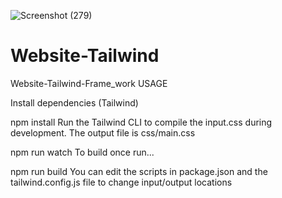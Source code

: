 ![Screenshot (279)](https://user-images.githubusercontent.com/68695019/167300092-fa7113cb-4d09-441c-8e2a-8e5065f4344f.png)
# Website-Tailwind
Website-Tailwind-Frame_work
USAGE 

Install dependencies (Tailwind)

npm install
Run the Tailwind CLI to compile the input.css during development. The output file is css/main.css

npm run watch
To build once run...

npm run build
You can edit the scripts in package.json and the tailwind.config.js file to change input/output locations

